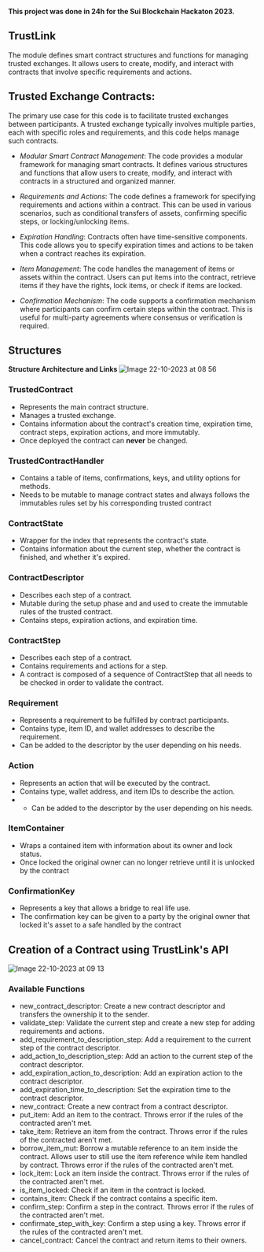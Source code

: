 **This project was done in 24h for the Sui Blockchain Hackaton 2023.**  

## TrustLink 

The module defines smart contract structures and functions for managing trusted exchanges. It allows users to create, modify, and interact with contracts that involve specific requirements and actions.


## Trusted Exchange Contracts: 

The primary use case for this code is to facilitate trusted exchanges between participants. A trusted exchange typically involves multiple parties, each with specific roles and requirements, and this code helps manage such contracts.

- *Modular Smart Contract Management*: The code provides a modular framework for managing smart contracts. It defines various structures and functions that allow users to create, modify, and interact with contracts in a structured and organized manner.

- *Requirements and Actions*: The code defines a framework for specifying requirements and actions within a contract. This can be used in various scenarios, such as conditional transfers of assets, confirming specific steps, or locking/unlocking items.

- *Expiration Handling*: Contracts often have time-sensitive components. This code allows you to specify expiration times and actions to be taken when a contract reaches its expiration.

- *Item Management*: The code handles the management of items or assets within the contract. Users can put items into the contract, retrieve items if they have the rights, lock items, or check if items are locked.

- *Confirmation Mechanism*: The code supports a confirmation mechanism where participants can confirm certain steps within the contract. This is useful for multi-party agreements where consensus or verification is required.


## Structures

**Structure Architecture and Links**
![Image 22-10-2023 at 08 56](https://github.com/GaelCondeLosada/TrustLink/assets/100673718/15eb4dc3-b017-4a4a-96f9-acfe82d94adc)




### TrustedContract
- Represents the main contract structure.
- Manages a trusted exchange.
- Contains information about the contract's creation time, expiration time, contract steps, expiration actions, and more immutably.
- Once deployed the contract can **never** be changed.
### TrustedContractHandler
- Contains a table of items, confirmations, keys, and utility options for methods.
- Needs to be mutable to manage contract states and always follows the immutables rules set by his corresponding trusted contract
### ContractState
- Wrapper for the index that represents the contract's state.
- Contains information about the current step, whether the contract is finished, and whether it's expired.
### ContractDescriptor
- Describes each step of a contract.
- Mutable during the setup phase and and used to create the immutable rules of the trusted contract.
- Contains steps, expiration actions, and expiration time.
### ContractStep
- Describes each step of a contract.
- Contains requirements and actions for a step.
- A contract is composed of a sequence of ContractStep that all needs to be checked in order to validate the contract.
### Requirement
- Represents a requirement to be fulfilled by contract participants.
- Contains type, item ID, and wallet addresses to describe the requirement.
- Can be added to the descriptor by the user depending on his needs.
### Action
- Represents an action that will be executed by the contract.
- Contains type, wallet address, and item IDs to describe the action.
- - Can be added to the descriptor by the user depending on his needs.
### ItemContainer
- Wraps a contained item with information about its owner and lock status.
- Once locked the original owner can no longer retrieve until it is unlocked by the contract
### ConfirmationKey
- Represents a key that allows a bridge to real life use.
- The confirmation key can be given to a party by the original owner that locked it's asset to a safe handled by the contract

## Creation of a Contract using TrustLink's API
![Image 22-10-2023 at 09 13](https://github.com/GaelCondeLosada/TrustLink/assets/100673718/f14667f3-d213-402b-898c-7c0d7059636a)


### Available Functions 

- new_contract_descriptor: Create a new contract descriptor and transfers the ownership it to the sender.
- validate_step: Validate the current step and create a new step for adding requirements and actions.
- add_requirement_to_description_step: Add a requirement to the current step of the contract descriptor.
- add_action_to_description_step: Add an action to the current step of the contract descriptor.
- add_expiration_action_to_description: Add an expiration action to the contract descriptor.
- add_expiration_time_to_description: Set the expiration time to the contract descriptor.
- new_contract: Create a new contract from a contract descriptor.
- put_item: Add an item to the contract. Throws error if the rules of the contracted aren't met.
- take_item: Retrieve an item from the contract. Throws error if the rules of the contracted aren't met.
- borrow_item_mut: Borrow a mutable reference to an item inside the contract. Allows user to still use the item reference while item handled by contract. Throws error if the rules of the contracted aren't met.
- lock_item: Lock an item inside the contract. Throws error if the rules of the contracted aren't met.
- is_item_locked: Check if an item in the contract is locked. 
- contains_item: Check if the contract contains a specific item.
- confirm_step: Confirm a step in the contract. Throws error if the rules of the contracted aren't met.
- confirmate_step_with_key: Confirm a step using a key. Throws error if the rules of the contracted aren't met.
- cancel_contract: Cancel the contract and return items to their owners. 

